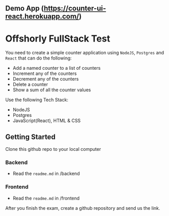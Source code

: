 ## Demo App (https://counter-ui-react.herokuapp.com/)

# Offshorly FullStack Test

You need to create a simple counter application using `NodeJS`, `Postgres` and `React` that can do the following:

- Add a named counter to a list of counters
- Increment any of the counters
- Decrement any of the counters
- Delete a counter
- Show a sum of all the counter values

Use the following Tech Stack:

- NodeJS
- Postgres
- JavaScript(React), HTML & CSS

## Getting Started

Clone this github repo to your local computer

### Backend

- Read the `readme.md` in /backend

### Frontend

- Read the `readme.md` in /frontend

After you finish the exam, create a github repository and send us the link.
